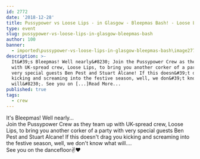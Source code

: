 ```yaml
---
id: 2772
date: '2018-12-28'
title: Pussypower vs Loose Lips - in Glasgow - Bleepmas Bash! - Loose Lips
type: event
slug: pussypower-vs-loose-lips-in-glasgow-bleepmas-bash
author: 100
banner:
  - imported\pussypower-vs-loose-lips-in-glasgow-bleepmas-bash\image2772.jpeg
description: >-
  It&#39;s Bleepmas! Well nearly&#8230; Join the Pussypower Crew as they team up
  with UK-spread crew, Loose Lips, to bring you another corker of a party with
  very special guests Ben Pest and Stuart Alcane! If this doesn&#39;t drag you
  kicking and screaming into the festive season, well, we don&#39;t know what
  will&#8230;. See you on [...]Read More...
published: true
tags:
  - crew
---
```

It's Bleepmas! Well nearly…  
Join the Pussypower Crew as they team up with UK-spread crew, Loose Lips, to bring you another corker of a party with very special guests Ben Pest and Stuart Alcane! If this doesn't drag you kicking and screaming into the festive season, well, we don't know what will….  
See you on the dancefloor✌️❤️